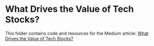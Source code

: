 # What Drives the Value of Tech Stocks?

This folder contains code and resources for the Medium article:
[What Drives the Value of Tech Stocks?](https://medium.com/@kylejones_47003/what-drives-the-value-of-tech-stocks-d86ee4f7b370)
